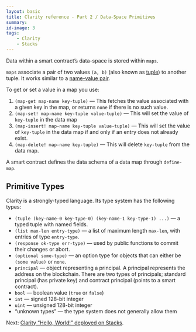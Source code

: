```yaml
---
layout: basic
title: Clarity reference - Part 2 / Data-Space Primitives
summary:
id-image: 3
tags:
    - Clarity
    - Stacks
---
```


Data within a smart contract’s data-space is stored within `maps`.

`maps` associate a pair of two values `(a, b)` (also known as [tuple](https://en.wikipedia.org/wiki/Tuple)) to another tuple. It works similar to a [name-value pair](https://en.wikipedia.org/wiki/Name%E2%80%93value_pair).

To get or set a value in a map you use:

1. `(map-get map-name key-tuple)` — This fetches the value associated with a given key in the map, or returns `none` if there is no such value.
2. `(map-set! map-name key-tuple value-tuple)` — This will set the value of `key-tuple` in the data map
3. `(map-insert! map-name key-tuple value-tuple)` — This will set the value of `key-tuple` in the data map if and only if an entry does not already exist.
4. `(map-delete! map-name key-tuple)` — This will delete `key-tuple` from the data map.

A smart contract defines the data schema of a data map through `define-map`.

## Primitive Types

Clarity is a strongly-typed language. Its type system has the following types:

- `(tuple (key-name-0 key-type-0) (key-name-1 key-type-1) ...)` — a typed tuple with named fields.
- `(list max-len entry-type)` — a list of maximum length `max-len`, with entries of type `entry-type`.
- `(response ok-type err-type)` — used by public functions to commit their changes or abort.
- `(optional some-type)` — an option type for objects that can either be `(some value)` or `none`.
- `principal` — object representing a principal. A principal represents the address on the blockchain. There are two types of principals; standard principal (has private key) and contract principal (points to a smart contract).
- `bool` — boolean value (`true` or `false`)
- `int` — signed 128-bit integer
- `uint` — unsigned 128-bit integer
- “unknown types” — the type system does not generally allow them

Next: [Clarity “Hello, World!” deployed on Stacks](/2022/01/28/clarity-hello-world-deployed-on-stacks/).
